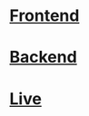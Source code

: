 # [Frontend](https://github.com/marlonschlosshauer/blob-frontend/)




# [Backend](https://github.com/marlonschlosshauer/blob-backend/)



# [Live](http://176.31.26.11/)


